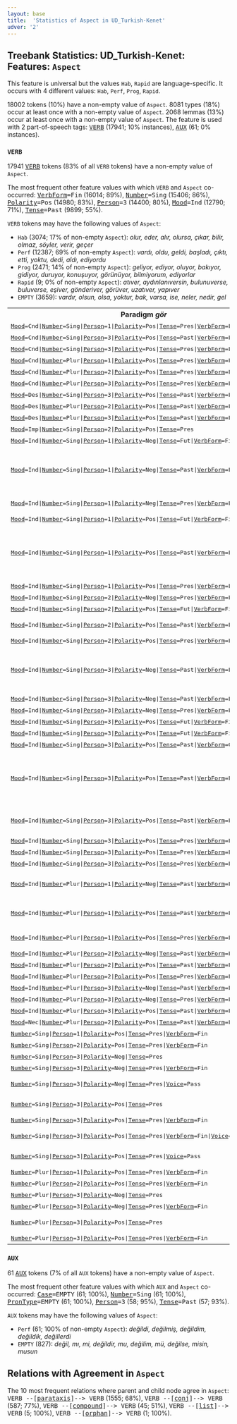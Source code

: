 ```yaml
---
layout: base
title:  'Statistics of Aspect in UD_Turkish-Kenet'
udver: '2'
---
```


## Treebank Statistics: UD_Turkish-Kenet: Features: `Aspect`

This feature is universal but the values `Hab`, `Rapid` are language-specific.
It occurs with 4 different values: `Hab`, `Perf`, `Prog`, `Rapid`.

18002 tokens (10%) have a non-empty value of `Aspect`.
8081 types (18%) occur at least once with a non-empty value of `Aspect`.
2068 lemmas (13%) occur at least once with a non-empty value of `Aspect`.
The feature is used with 2 part-of-speech tags: <tt><a href="tr_kenet-pos-VERB.html">VERB</a></tt> (17941; 10% instances), <tt><a href="tr_kenet-pos-AUX.html">AUX</a></tt> (61; 0% instances).

### `VERB`

17941 <tt><a href="tr_kenet-pos-VERB.html">VERB</a></tt> tokens (83% of all `VERB` tokens) have a non-empty value of `Aspect`.

The most frequent other feature values with which `VERB` and `Aspect` co-occurred: <tt><a href="tr_kenet-feat-VerbForm.html">VerbForm</a></tt><tt>=Fin</tt> (16014; 89%), <tt><a href="tr_kenet-feat-Number.html">Number</a></tt><tt>=Sing</tt> (15406; 86%), <tt><a href="tr_kenet-feat-Polarity.html">Polarity</a></tt><tt>=Pos</tt> (14980; 83%), <tt><a href="tr_kenet-feat-Person.html">Person</a></tt><tt>=3</tt> (14400; 80%), <tt><a href="tr_kenet-feat-Mood.html">Mood</a></tt><tt>=Ind</tt> (12790; 71%), <tt><a href="tr_kenet-feat-Tense.html">Tense</a></tt><tt>=Past</tt> (9899; 55%).

`VERB` tokens may have the following values of `Aspect`:

* `Hab` (3074; 17% of non-empty `Aspect`): <em>olur, eder, alır, olursa, çıkar, bilir, olmaz, söyler, verir, geçer</em>
* `Perf` (12387; 69% of non-empty `Aspect`): <em>vardı, oldu, geldi, başladı, çıktı, etti, yoktu, dedi, aldı, ediyordu</em>
* `Prog` (2471; 14% of non-empty `Aspect`): <em>geliyor, ediyor, oluyor, bakıyor, gidiyor, duruyor, konuşuyor, görünüyor, bilmiyorum, ediyorlar</em>
* `Rapid` (9; 0% of non-empty `Aspect`): <em>atıver, aydınlanıversin, bulunuverse, buluverse, eşiver, gönderiver, görüver, uzatıver, yapıver</em>
* `EMPTY` (3659): <em>vardır, olsun, olsa, yoktur, bak, varsa, ise, neler, nedir, gel</em>

<table>
  <tr><th>Paradigm <i>gör</i></th><th><tt>Perf</tt></th><th><tt>Prog</tt></th><th><tt>Hab</tt></th><th><tt>Rapid</tt></th></tr>
  <tr><td><tt><tt><a href="tr_kenet-feat-Mood.html">Mood</a></tt><tt>=Cnd</tt>|<tt><a href="tr_kenet-feat-Number.html">Number</a></tt><tt>=Sing</tt>|<tt><a href="tr_kenet-feat-Person.html">Person</a></tt><tt>=1</tt>|<tt><a href="tr_kenet-feat-Polarity.html">Polarity</a></tt><tt>=Pos</tt>|<tt><a href="tr_kenet-feat-Tense.html">Tense</a></tt><tt>=Pres</tt>|<tt><a href="tr_kenet-feat-VerbForm.html">VerbForm</a></tt><tt>=Fin</tt></tt></td><td></td><td></td><td><em>görürsem</em></td><td></td></tr>
  <tr><td><tt><tt><a href="tr_kenet-feat-Mood.html">Mood</a></tt><tt>=Cnd</tt>|<tt><a href="tr_kenet-feat-Number.html">Number</a></tt><tt>=Sing</tt>|<tt><a href="tr_kenet-feat-Person.html">Person</a></tt><tt>=3</tt>|<tt><a href="tr_kenet-feat-Polarity.html">Polarity</a></tt><tt>=Pos</tt>|<tt><a href="tr_kenet-feat-Tense.html">Tense</a></tt><tt>=Past</tt>|<tt><a href="tr_kenet-feat-VerbForm.html">VerbForm</a></tt><tt>=Fin</tt></tt></td><td><em>gördüyse</em></td><td></td><td></td><td></td></tr>
  <tr><td><tt><tt><a href="tr_kenet-feat-Mood.html">Mood</a></tt><tt>=Cnd</tt>|<tt><a href="tr_kenet-feat-Number.html">Number</a></tt><tt>=Sing</tt>|<tt><a href="tr_kenet-feat-Person.html">Person</a></tt><tt>=3</tt>|<tt><a href="tr_kenet-feat-Polarity.html">Polarity</a></tt><tt>=Pos</tt>|<tt><a href="tr_kenet-feat-Tense.html">Tense</a></tt><tt>=Pres</tt>|<tt><a href="tr_kenet-feat-VerbForm.html">VerbForm</a></tt><tt>=Fin</tt></tt></td><td></td><td><em>görüyorsa</em></td><td><em>görürse</em></td><td></td></tr>
  <tr><td><tt><tt><a href="tr_kenet-feat-Mood.html">Mood</a></tt><tt>=Cnd</tt>|<tt><a href="tr_kenet-feat-Number.html">Number</a></tt><tt>=Plur</tt>|<tt><a href="tr_kenet-feat-Person.html">Person</a></tt><tt>=1</tt>|<tt><a href="tr_kenet-feat-Polarity.html">Polarity</a></tt><tt>=Pos</tt>|<tt><a href="tr_kenet-feat-Tense.html">Tense</a></tt><tt>=Pres</tt>|<tt><a href="tr_kenet-feat-VerbForm.html">VerbForm</a></tt><tt>=Fin</tt></tt></td><td></td><td></td><td><em>görürsek</em></td><td></td></tr>
  <tr><td><tt><tt><a href="tr_kenet-feat-Mood.html">Mood</a></tt><tt>=Cnd</tt>|<tt><a href="tr_kenet-feat-Number.html">Number</a></tt><tt>=Plur</tt>|<tt><a href="tr_kenet-feat-Person.html">Person</a></tt><tt>=2</tt>|<tt><a href="tr_kenet-feat-Polarity.html">Polarity</a></tt><tt>=Pos</tt>|<tt><a href="tr_kenet-feat-Tense.html">Tense</a></tt><tt>=Pres</tt>|<tt><a href="tr_kenet-feat-VerbForm.html">VerbForm</a></tt><tt>=Fin</tt></tt></td><td></td><td></td><td><em>Görürseniz</em></td><td></td></tr>
  <tr><td><tt><tt><a href="tr_kenet-feat-Mood.html">Mood</a></tt><tt>=Cnd</tt>|<tt><a href="tr_kenet-feat-Number.html">Number</a></tt><tt>=Plur</tt>|<tt><a href="tr_kenet-feat-Person.html">Person</a></tt><tt>=3</tt>|<tt><a href="tr_kenet-feat-Polarity.html">Polarity</a></tt><tt>=Pos</tt>|<tt><a href="tr_kenet-feat-Tense.html">Tense</a></tt><tt>=Pres</tt>|<tt><a href="tr_kenet-feat-VerbForm.html">VerbForm</a></tt><tt>=Fin</tt></tt></td><td></td><td></td><td><em>görürlerse</em></td><td></td></tr>
  <tr><td><tt><tt><a href="tr_kenet-feat-Mood.html">Mood</a></tt><tt>=Des</tt>|<tt><a href="tr_kenet-feat-Number.html">Number</a></tt><tt>=Sing</tt>|<tt><a href="tr_kenet-feat-Person.html">Person</a></tt><tt>=3</tt>|<tt><a href="tr_kenet-feat-Polarity.html">Polarity</a></tt><tt>=Pos</tt>|<tt><a href="tr_kenet-feat-Tense.html">Tense</a></tt><tt>=Past</tt>|<tt><a href="tr_kenet-feat-VerbForm.html">VerbForm</a></tt><tt>=Fin</tt></tt></td><td><em>görseydi</em></td><td></td><td></td><td></td></tr>
  <tr><td><tt><tt><a href="tr_kenet-feat-Mood.html">Mood</a></tt><tt>=Des</tt>|<tt><a href="tr_kenet-feat-Number.html">Number</a></tt><tt>=Plur</tt>|<tt><a href="tr_kenet-feat-Person.html">Person</a></tt><tt>=2</tt>|<tt><a href="tr_kenet-feat-Polarity.html">Polarity</a></tt><tt>=Pos</tt>|<tt><a href="tr_kenet-feat-Tense.html">Tense</a></tt><tt>=Past</tt>|<tt><a href="tr_kenet-feat-VerbForm.html">VerbForm</a></tt><tt>=Fin</tt></tt></td><td><em>görseydiniz</em></td><td></td><td></td><td></td></tr>
  <tr><td><tt><tt><a href="tr_kenet-feat-Mood.html">Mood</a></tt><tt>=Des</tt>|<tt><a href="tr_kenet-feat-Number.html">Number</a></tt><tt>=Plur</tt>|<tt><a href="tr_kenet-feat-Person.html">Person</a></tt><tt>=3</tt>|<tt><a href="tr_kenet-feat-Polarity.html">Polarity</a></tt><tt>=Pos</tt>|<tt><a href="tr_kenet-feat-Tense.html">Tense</a></tt><tt>=Past</tt>|<tt><a href="tr_kenet-feat-VerbForm.html">VerbForm</a></tt><tt>=Fin</tt></tt></td><td><em>görselerdi</em></td><td></td><td></td><td></td></tr>
  <tr><td><tt><tt><a href="tr_kenet-feat-Mood.html">Mood</a></tt><tt>=Imp</tt>|<tt><a href="tr_kenet-feat-Number.html">Number</a></tt><tt>=Sing</tt>|<tt><a href="tr_kenet-feat-Person.html">Person</a></tt><tt>=2</tt>|<tt><a href="tr_kenet-feat-Polarity.html">Polarity</a></tt><tt>=Pos</tt>|<tt><a href="tr_kenet-feat-Tense.html">Tense</a></tt><tt>=Pres</tt></tt></td><td></td><td></td><td></td><td><em>görüver</em></td></tr>
  <tr><td><tt><tt><a href="tr_kenet-feat-Mood.html">Mood</a></tt><tt>=Ind</tt>|<tt><a href="tr_kenet-feat-Number.html">Number</a></tt><tt>=Sing</tt>|<tt><a href="tr_kenet-feat-Person.html">Person</a></tt><tt>=1</tt>|<tt><a href="tr_kenet-feat-Polarity.html">Polarity</a></tt><tt>=Neg</tt>|<tt><a href="tr_kenet-feat-Tense.html">Tense</a></tt><tt>=Fut</tt>|<tt><a href="tr_kenet-feat-VerbForm.html">VerbForm</a></tt><tt>=Fin</tt></tt></td><td><em>göremeyeceğim</em></td><td></td><td></td><td></td></tr>
  <tr><td><tt><tt><a href="tr_kenet-feat-Mood.html">Mood</a></tt><tt>=Ind</tt>|<tt><a href="tr_kenet-feat-Number.html">Number</a></tt><tt>=Sing</tt>|<tt><a href="tr_kenet-feat-Person.html">Person</a></tt><tt>=1</tt>|<tt><a href="tr_kenet-feat-Polarity.html">Polarity</a></tt><tt>=Neg</tt>|<tt><a href="tr_kenet-feat-Tense.html">Tense</a></tt><tt>=Past</tt>|<tt><a href="tr_kenet-feat-VerbForm.html">VerbForm</a></tt><tt>=Fin</tt></tt></td><td><em>görmedim, görmemiştim, göremedim, görmezdim, görmüyordum</em></td><td></td><td></td><td></td></tr>
  <tr><td><tt><tt><a href="tr_kenet-feat-Mood.html">Mood</a></tt><tt>=Ind</tt>|<tt><a href="tr_kenet-feat-Number.html">Number</a></tt><tt>=Sing</tt>|<tt><a href="tr_kenet-feat-Person.html">Person</a></tt><tt>=1</tt>|<tt><a href="tr_kenet-feat-Polarity.html">Polarity</a></tt><tt>=Neg</tt>|<tt><a href="tr_kenet-feat-Tense.html">Tense</a></tt><tt>=Pres</tt>|<tt><a href="tr_kenet-feat-VerbForm.html">VerbForm</a></tt><tt>=Fin</tt></tt></td><td></td><td><em>görmüyorum, göremiyorum</em></td><td></td><td></td></tr>
  <tr><td><tt><tt><a href="tr_kenet-feat-Mood.html">Mood</a></tt><tt>=Ind</tt>|<tt><a href="tr_kenet-feat-Number.html">Number</a></tt><tt>=Sing</tt>|<tt><a href="tr_kenet-feat-Person.html">Person</a></tt><tt>=1</tt>|<tt><a href="tr_kenet-feat-Polarity.html">Polarity</a></tt><tt>=Pos</tt>|<tt><a href="tr_kenet-feat-Tense.html">Tense</a></tt><tt>=Fut</tt>|<tt><a href="tr_kenet-feat-VerbForm.html">VerbForm</a></tt><tt>=Fin</tt></tt></td><td><em>göreceğim</em></td><td></td><td></td><td></td></tr>
  <tr><td><tt><tt><a href="tr_kenet-feat-Mood.html">Mood</a></tt><tt>=Ind</tt>|<tt><a href="tr_kenet-feat-Number.html">Number</a></tt><tt>=Sing</tt>|<tt><a href="tr_kenet-feat-Person.html">Person</a></tt><tt>=1</tt>|<tt><a href="tr_kenet-feat-Polarity.html">Polarity</a></tt><tt>=Pos</tt>|<tt><a href="tr_kenet-feat-Tense.html">Tense</a></tt><tt>=Past</tt>|<tt><a href="tr_kenet-feat-VerbForm.html">VerbForm</a></tt><tt>=Fin</tt></tt></td><td><em>gördüm, görmüştüm, görüyordum, görürdüm, görebildim, görebiliyordum</em></td><td></td><td></td><td></td></tr>
  <tr><td><tt><tt><a href="tr_kenet-feat-Mood.html">Mood</a></tt><tt>=Ind</tt>|<tt><a href="tr_kenet-feat-Number.html">Number</a></tt><tt>=Sing</tt>|<tt><a href="tr_kenet-feat-Person.html">Person</a></tt><tt>=1</tt>|<tt><a href="tr_kenet-feat-Polarity.html">Polarity</a></tt><tt>=Pos</tt>|<tt><a href="tr_kenet-feat-Tense.html">Tense</a></tt><tt>=Pres</tt>|<tt><a href="tr_kenet-feat-VerbForm.html">VerbForm</a></tt><tt>=Fin</tt></tt></td><td></td><td><em>görüyorum</em></td><td></td><td></td></tr>
  <tr><td><tt><tt><a href="tr_kenet-feat-Mood.html">Mood</a></tt><tt>=Ind</tt>|<tt><a href="tr_kenet-feat-Number.html">Number</a></tt><tt>=Sing</tt>|<tt><a href="tr_kenet-feat-Person.html">Person</a></tt><tt>=2</tt>|<tt><a href="tr_kenet-feat-Polarity.html">Polarity</a></tt><tt>=Neg</tt>|<tt><a href="tr_kenet-feat-Tense.html">Tense</a></tt><tt>=Pres</tt>|<tt><a href="tr_kenet-feat-VerbForm.html">VerbForm</a></tt><tt>=Fin</tt></tt></td><td></td><td><em>görmüyorsun</em></td><td></td><td></td></tr>
  <tr><td><tt><tt><a href="tr_kenet-feat-Mood.html">Mood</a></tt><tt>=Ind</tt>|<tt><a href="tr_kenet-feat-Number.html">Number</a></tt><tt>=Sing</tt>|<tt><a href="tr_kenet-feat-Person.html">Person</a></tt><tt>=2</tt>|<tt><a href="tr_kenet-feat-Polarity.html">Polarity</a></tt><tt>=Pos</tt>|<tt><a href="tr_kenet-feat-Tense.html">Tense</a></tt><tt>=Fut</tt>|<tt><a href="tr_kenet-feat-VerbForm.html">VerbForm</a></tt><tt>=Fin</tt></tt></td><td><em>göreceksin</em></td><td></td><td></td><td></td></tr>
  <tr><td><tt><tt><a href="tr_kenet-feat-Mood.html">Mood</a></tt><tt>=Ind</tt>|<tt><a href="tr_kenet-feat-Number.html">Number</a></tt><tt>=Sing</tt>|<tt><a href="tr_kenet-feat-Person.html">Person</a></tt><tt>=2</tt>|<tt><a href="tr_kenet-feat-Polarity.html">Polarity</a></tt><tt>=Pos</tt>|<tt><a href="tr_kenet-feat-Tense.html">Tense</a></tt><tt>=Past</tt>|<tt><a href="tr_kenet-feat-VerbForm.html">VerbForm</a></tt><tt>=Fin</tt></tt></td><td><em>gördün, görürdün</em></td><td></td><td></td><td></td></tr>
  <tr><td><tt><tt><a href="tr_kenet-feat-Mood.html">Mood</a></tt><tt>=Ind</tt>|<tt><a href="tr_kenet-feat-Number.html">Number</a></tt><tt>=Sing</tt>|<tt><a href="tr_kenet-feat-Person.html">Person</a></tt><tt>=2</tt>|<tt><a href="tr_kenet-feat-Polarity.html">Polarity</a></tt><tt>=Pos</tt>|<tt><a href="tr_kenet-feat-Tense.html">Tense</a></tt><tt>=Pres</tt>|<tt><a href="tr_kenet-feat-VerbForm.html">VerbForm</a></tt><tt>=Fin</tt></tt></td><td></td><td><em>Görüyorsun</em></td><td></td><td></td></tr>
  <tr><td><tt><tt><a href="tr_kenet-feat-Mood.html">Mood</a></tt><tt>=Ind</tt>|<tt><a href="tr_kenet-feat-Number.html">Number</a></tt><tt>=Sing</tt>|<tt><a href="tr_kenet-feat-Person.html">Person</a></tt><tt>=3</tt>|<tt><a href="tr_kenet-feat-Polarity.html">Polarity</a></tt><tt>=Neg</tt>|<tt><a href="tr_kenet-feat-Tense.html">Tense</a></tt><tt>=Past</tt>|<tt><a href="tr_kenet-feat-VerbForm.html">VerbForm</a></tt><tt>=Fin</tt></tt></td><td><em>görmedi, göremedi, göremeyecekti, görmüyordu, göremiyordu</em></td><td></td><td></td><td></td></tr>
  <tr><td><tt><tt><a href="tr_kenet-feat-Mood.html">Mood</a></tt><tt>=Ind</tt>|<tt><a href="tr_kenet-feat-Number.html">Number</a></tt><tt>=Sing</tt>|<tt><a href="tr_kenet-feat-Person.html">Person</a></tt><tt>=3</tt>|<tt><a href="tr_kenet-feat-Polarity.html">Polarity</a></tt><tt>=Neg</tt>|<tt><a href="tr_kenet-feat-Tense.html">Tense</a></tt><tt>=Past</tt>|<tt><a href="tr_kenet-feat-VerbForm.html">VerbForm</a></tt><tt>=Fin</tt>|<tt><a href="tr_kenet-feat-Voice.html">Voice</a></tt><tt>=Pass</tt></tt></td><td><em>görülmüyordu</em></td><td></td><td></td><td></td></tr>
  <tr><td><tt><tt><a href="tr_kenet-feat-Mood.html">Mood</a></tt><tt>=Ind</tt>|<tt><a href="tr_kenet-feat-Number.html">Number</a></tt><tt>=Sing</tt>|<tt><a href="tr_kenet-feat-Person.html">Person</a></tt><tt>=3</tt>|<tt><a href="tr_kenet-feat-Polarity.html">Polarity</a></tt><tt>=Neg</tt>|<tt><a href="tr_kenet-feat-Tense.html">Tense</a></tt><tt>=Pres</tt>|<tt><a href="tr_kenet-feat-VerbForm.html">VerbForm</a></tt><tt>=Fin</tt></tt></td><td></td><td><em>görmüyor</em></td><td></td><td></td></tr>
  <tr><td><tt><tt><a href="tr_kenet-feat-Mood.html">Mood</a></tt><tt>=Ind</tt>|<tt><a href="tr_kenet-feat-Number.html">Number</a></tt><tt>=Sing</tt>|<tt><a href="tr_kenet-feat-Person.html">Person</a></tt><tt>=3</tt>|<tt><a href="tr_kenet-feat-Polarity.html">Polarity</a></tt><tt>=Pos</tt>|<tt><a href="tr_kenet-feat-Tense.html">Tense</a></tt><tt>=Fut</tt>|<tt><a href="tr_kenet-feat-VerbForm.html">VerbForm</a></tt><tt>=Fin</tt></tt></td><td><em>görecek</em></td><td></td><td></td><td></td></tr>
  <tr><td><tt><tt><a href="tr_kenet-feat-Mood.html">Mood</a></tt><tt>=Ind</tt>|<tt><a href="tr_kenet-feat-Number.html">Number</a></tt><tt>=Sing</tt>|<tt><a href="tr_kenet-feat-Person.html">Person</a></tt><tt>=3</tt>|<tt><a href="tr_kenet-feat-Polarity.html">Polarity</a></tt><tt>=Pos</tt>|<tt><a href="tr_kenet-feat-Tense.html">Tense</a></tt><tt>=Fut</tt>|<tt><a href="tr_kenet-feat-VerbForm.html">VerbForm</a></tt><tt>=Fin</tt>|<tt><a href="tr_kenet-feat-Voice.html">Voice</a></tt><tt>=Pass</tt></tt></td><td><em>görülecek</em></td><td></td><td></td><td></td></tr>
  <tr><td><tt><tt><a href="tr_kenet-feat-Mood.html">Mood</a></tt><tt>=Ind</tt>|<tt><a href="tr_kenet-feat-Number.html">Number</a></tt><tt>=Sing</tt>|<tt><a href="tr_kenet-feat-Person.html">Person</a></tt><tt>=3</tt>|<tt><a href="tr_kenet-feat-Polarity.html">Polarity</a></tt><tt>=Pos</tt>|<tt><a href="tr_kenet-feat-Tense.html">Tense</a></tt><tt>=Past</tt>|<tt><a href="tr_kenet-feat-VerbForm.html">VerbForm</a></tt><tt>=Conv</tt></tt></td><td><em>görüştü</em></td><td></td><td></td><td></td></tr>
  <tr><td><tt><tt><a href="tr_kenet-feat-Mood.html">Mood</a></tt><tt>=Ind</tt>|<tt><a href="tr_kenet-feat-Number.html">Number</a></tt><tt>=Sing</tt>|<tt><a href="tr_kenet-feat-Person.html">Person</a></tt><tt>=3</tt>|<tt><a href="tr_kenet-feat-Polarity.html">Polarity</a></tt><tt>=Pos</tt>|<tt><a href="tr_kenet-feat-Tense.html">Tense</a></tt><tt>=Past</tt>|<tt><a href="tr_kenet-feat-VerbForm.html">VerbForm</a></tt><tt>=Fin</tt></tt></td><td><em>gördü, görüyordu, görmüştü, görürdü, görecekti, görebiliyordu</em></td><td></td><td></td><td></td></tr>
  <tr><td><tt><tt><a href="tr_kenet-feat-Mood.html">Mood</a></tt><tt>=Ind</tt>|<tt><a href="tr_kenet-feat-Number.html">Number</a></tt><tt>=Sing</tt>|<tt><a href="tr_kenet-feat-Person.html">Person</a></tt><tt>=3</tt>|<tt><a href="tr_kenet-feat-Polarity.html">Polarity</a></tt><tt>=Pos</tt>|<tt><a href="tr_kenet-feat-Tense.html">Tense</a></tt><tt>=Past</tt>|<tt><a href="tr_kenet-feat-VerbForm.html">VerbForm</a></tt><tt>=Fin</tt>|<tt><a href="tr_kenet-feat-Voice.html">Voice</a></tt><tt>=Pass</tt></tt></td><td><em>görüldü, görülüyordu, görülürdü</em></td><td></td><td></td><td></td></tr>
  <tr><td><tt><tt><a href="tr_kenet-feat-Mood.html">Mood</a></tt><tt>=Ind</tt>|<tt><a href="tr_kenet-feat-Number.html">Number</a></tt><tt>=Sing</tt>|<tt><a href="tr_kenet-feat-Person.html">Person</a></tt><tt>=3</tt>|<tt><a href="tr_kenet-feat-Polarity.html">Polarity</a></tt><tt>=Pos</tt>|<tt><a href="tr_kenet-feat-Tense.html">Tense</a></tt><tt>=Pres</tt>|<tt><a href="tr_kenet-feat-VerbForm.html">VerbForm</a></tt><tt>=Fin</tt></tt></td><td></td><td><em>görüyor</em></td><td></td><td></td></tr>
  <tr><td><tt><tt><a href="tr_kenet-feat-Mood.html">Mood</a></tt><tt>=Ind</tt>|<tt><a href="tr_kenet-feat-Number.html">Number</a></tt><tt>=Sing</tt>|<tt><a href="tr_kenet-feat-Person.html">Person</a></tt><tt>=3</tt>|<tt><a href="tr_kenet-feat-Polarity.html">Polarity</a></tt><tt>=Pos</tt>|<tt><a href="tr_kenet-feat-Tense.html">Tense</a></tt><tt>=Pres</tt>|<tt><a href="tr_kenet-feat-VerbForm.html">VerbForm</a></tt><tt>=Fin</tt>|<tt><a href="tr_kenet-feat-Voice.html">Voice</a></tt><tt>=Pass</tt></tt></td><td></td><td><em>görülüyor</em></td><td></td><td></td></tr>
  <tr><td><tt><tt><a href="tr_kenet-feat-Mood.html">Mood</a></tt><tt>=Ind</tt>|<tt><a href="tr_kenet-feat-Number.html">Number</a></tt><tt>=Sing</tt>|<tt><a href="tr_kenet-feat-Person.html">Person</a></tt><tt>=3</tt>|<tt><a href="tr_kenet-feat-Polarity.html">Polarity</a></tt><tt>=Pos</tt>|<tt><a href="tr_kenet-feat-Tense.html">Tense</a></tt><tt>=Pres</tt>|<tt><a href="tr_kenet-feat-VerbForm.html">VerbForm</a></tt><tt>=Fin</tt>|<tt><a href="tr_kenet-feat-Voice.html">Voice</a></tt><tt>=Rcp</tt></tt></td><td></td><td><em>görüşüyor</em></td><td></td><td></td></tr>
  <tr><td><tt><tt><a href="tr_kenet-feat-Mood.html">Mood</a></tt><tt>=Ind</tt>|<tt><a href="tr_kenet-feat-Number.html">Number</a></tt><tt>=Plur</tt>|<tt><a href="tr_kenet-feat-Person.html">Person</a></tt><tt>=1</tt>|<tt><a href="tr_kenet-feat-Polarity.html">Polarity</a></tt><tt>=Neg</tt>|<tt><a href="tr_kenet-feat-Tense.html">Tense</a></tt><tt>=Past</tt>|<tt><a href="tr_kenet-feat-VerbForm.html">VerbForm</a></tt><tt>=Fin</tt></tt></td><td><em>görmedik, görmüyorduk, göremedik</em></td><td></td><td></td><td></td></tr>
  <tr><td><tt><tt><a href="tr_kenet-feat-Mood.html">Mood</a></tt><tt>=Ind</tt>|<tt><a href="tr_kenet-feat-Number.html">Number</a></tt><tt>=Plur</tt>|<tt><a href="tr_kenet-feat-Person.html">Person</a></tt><tt>=1</tt>|<tt><a href="tr_kenet-feat-Polarity.html">Polarity</a></tt><tt>=Pos</tt>|<tt><a href="tr_kenet-feat-Tense.html">Tense</a></tt><tt>=Past</tt>|<tt><a href="tr_kenet-feat-VerbForm.html">VerbForm</a></tt><tt>=Fin</tt></tt></td><td><em>gördük, görürdük, görüyorduk</em></td><td></td><td></td><td></td></tr>
  <tr><td><tt><tt><a href="tr_kenet-feat-Mood.html">Mood</a></tt><tt>=Ind</tt>|<tt><a href="tr_kenet-feat-Number.html">Number</a></tt><tt>=Plur</tt>|<tt><a href="tr_kenet-feat-Person.html">Person</a></tt><tt>=1</tt>|<tt><a href="tr_kenet-feat-Polarity.html">Polarity</a></tt><tt>=Pos</tt>|<tt><a href="tr_kenet-feat-Tense.html">Tense</a></tt><tt>=Pres</tt>|<tt><a href="tr_kenet-feat-VerbForm.html">VerbForm</a></tt><tt>=Fin</tt></tt></td><td></td><td><em>görüyoruz, görebiliyoruz</em></td><td></td><td></td></tr>
  <tr><td><tt><tt><a href="tr_kenet-feat-Mood.html">Mood</a></tt><tt>=Ind</tt>|<tt><a href="tr_kenet-feat-Number.html">Number</a></tt><tt>=Plur</tt>|<tt><a href="tr_kenet-feat-Person.html">Person</a></tt><tt>=2</tt>|<tt><a href="tr_kenet-feat-Polarity.html">Polarity</a></tt><tt>=Neg</tt>|<tt><a href="tr_kenet-feat-Tense.html">Tense</a></tt><tt>=Past</tt>|<tt><a href="tr_kenet-feat-VerbForm.html">VerbForm</a></tt><tt>=Fin</tt></tt></td><td><em>Görmediniz</em></td><td></td><td></td><td></td></tr>
  <tr><td><tt><tt><a href="tr_kenet-feat-Mood.html">Mood</a></tt><tt>=Ind</tt>|<tt><a href="tr_kenet-feat-Number.html">Number</a></tt><tt>=Plur</tt>|<tt><a href="tr_kenet-feat-Person.html">Person</a></tt><tt>=2</tt>|<tt><a href="tr_kenet-feat-Polarity.html">Polarity</a></tt><tt>=Pos</tt>|<tt><a href="tr_kenet-feat-Tense.html">Tense</a></tt><tt>=Past</tt>|<tt><a href="tr_kenet-feat-VerbForm.html">VerbForm</a></tt><tt>=Fin</tt></tt></td><td><em>gördünüz</em></td><td></td><td></td><td></td></tr>
  <tr><td><tt><tt><a href="tr_kenet-feat-Mood.html">Mood</a></tt><tt>=Ind</tt>|<tt><a href="tr_kenet-feat-Number.html">Number</a></tt><tt>=Plur</tt>|<tt><a href="tr_kenet-feat-Person.html">Person</a></tt><tt>=2</tt>|<tt><a href="tr_kenet-feat-Polarity.html">Polarity</a></tt><tt>=Pos</tt>|<tt><a href="tr_kenet-feat-Tense.html">Tense</a></tt><tt>=Pres</tt>|<tt><a href="tr_kenet-feat-VerbForm.html">VerbForm</a></tt><tt>=Fin</tt></tt></td><td></td><td><em>Görüyorsunuz</em></td><td></td><td></td></tr>
  <tr><td><tt><tt><a href="tr_kenet-feat-Mood.html">Mood</a></tt><tt>=Ind</tt>|<tt><a href="tr_kenet-feat-Number.html">Number</a></tt><tt>=Plur</tt>|<tt><a href="tr_kenet-feat-Person.html">Person</a></tt><tt>=3</tt>|<tt><a href="tr_kenet-feat-Polarity.html">Polarity</a></tt><tt>=Neg</tt>|<tt><a href="tr_kenet-feat-Tense.html">Tense</a></tt><tt>=Past</tt>|<tt><a href="tr_kenet-feat-VerbForm.html">VerbForm</a></tt><tt>=Fin</tt></tt></td><td><em>göremiyorlardı</em></td><td></td><td></td><td></td></tr>
  <tr><td><tt><tt><a href="tr_kenet-feat-Mood.html">Mood</a></tt><tt>=Ind</tt>|<tt><a href="tr_kenet-feat-Number.html">Number</a></tt><tt>=Plur</tt>|<tt><a href="tr_kenet-feat-Person.html">Person</a></tt><tt>=3</tt>|<tt><a href="tr_kenet-feat-Polarity.html">Polarity</a></tt><tt>=Neg</tt>|<tt><a href="tr_kenet-feat-Tense.html">Tense</a></tt><tt>=Pres</tt>|<tt><a href="tr_kenet-feat-VerbForm.html">VerbForm</a></tt><tt>=Fin</tt></tt></td><td></td><td><em>görmüyorlar</em></td><td></td><td></td></tr>
  <tr><td><tt><tt><a href="tr_kenet-feat-Mood.html">Mood</a></tt><tt>=Ind</tt>|<tt><a href="tr_kenet-feat-Number.html">Number</a></tt><tt>=Plur</tt>|<tt><a href="tr_kenet-feat-Person.html">Person</a></tt><tt>=3</tt>|<tt><a href="tr_kenet-feat-Polarity.html">Polarity</a></tt><tt>=Pos</tt>|<tt><a href="tr_kenet-feat-Tense.html">Tense</a></tt><tt>=Past</tt>|<tt><a href="tr_kenet-feat-VerbForm.html">VerbForm</a></tt><tt>=Fin</tt></tt></td><td><em>gördüler</em></td><td></td><td></td><td></td></tr>
  <tr><td><tt><tt><a href="tr_kenet-feat-Mood.html">Mood</a></tt><tt>=Nec</tt>|<tt><a href="tr_kenet-feat-Number.html">Number</a></tt><tt>=Plur</tt>|<tt><a href="tr_kenet-feat-Person.html">Person</a></tt><tt>=2</tt>|<tt><a href="tr_kenet-feat-Polarity.html">Polarity</a></tt><tt>=Pos</tt>|<tt><a href="tr_kenet-feat-Tense.html">Tense</a></tt><tt>=Past</tt>|<tt><a href="tr_kenet-feat-VerbForm.html">VerbForm</a></tt><tt>=Fin</tt></tt></td><td><em>görmeliydiniz</em></td><td></td><td></td><td></td></tr>
  <tr><td><tt><tt><a href="tr_kenet-feat-Number.html">Number</a></tt><tt>=Sing</tt>|<tt><a href="tr_kenet-feat-Person.html">Person</a></tt><tt>=1</tt>|<tt><a href="tr_kenet-feat-Polarity.html">Polarity</a></tt><tt>=Pos</tt>|<tt><a href="tr_kenet-feat-Tense.html">Tense</a></tt><tt>=Pres</tt>|<tt><a href="tr_kenet-feat-VerbForm.html">VerbForm</a></tt><tt>=Fin</tt></tt></td><td></td><td></td><td><em>görürüm</em></td><td></td></tr>
  <tr><td><tt><tt><a href="tr_kenet-feat-Number.html">Number</a></tt><tt>=Sing</tt>|<tt><a href="tr_kenet-feat-Person.html">Person</a></tt><tt>=2</tt>|<tt><a href="tr_kenet-feat-Polarity.html">Polarity</a></tt><tt>=Pos</tt>|<tt><a href="tr_kenet-feat-Tense.html">Tense</a></tt><tt>=Pres</tt>|<tt><a href="tr_kenet-feat-VerbForm.html">VerbForm</a></tt><tt>=Fin</tt></tt></td><td></td><td></td><td><em>görürsün</em></td><td></td></tr>
  <tr><td><tt><tt><a href="tr_kenet-feat-Number.html">Number</a></tt><tt>=Sing</tt>|<tt><a href="tr_kenet-feat-Person.html">Person</a></tt><tt>=3</tt>|<tt><a href="tr_kenet-feat-Polarity.html">Polarity</a></tt><tt>=Neg</tt>|<tt><a href="tr_kenet-feat-Tense.html">Tense</a></tt><tt>=Pres</tt></tt></td><td><em>görmemiş</em></td><td></td><td></td><td></td></tr>
  <tr><td><tt><tt><a href="tr_kenet-feat-Number.html">Number</a></tt><tt>=Sing</tt>|<tt><a href="tr_kenet-feat-Person.html">Person</a></tt><tt>=3</tt>|<tt><a href="tr_kenet-feat-Polarity.html">Polarity</a></tt><tt>=Neg</tt>|<tt><a href="tr_kenet-feat-Tense.html">Tense</a></tt><tt>=Pres</tt>|<tt><a href="tr_kenet-feat-VerbForm.html">VerbForm</a></tt><tt>=Fin</tt></tt></td><td></td><td></td><td><em>görmez</em></td><td></td></tr>
  <tr><td><tt><tt><a href="tr_kenet-feat-Number.html">Number</a></tt><tt>=Sing</tt>|<tt><a href="tr_kenet-feat-Person.html">Person</a></tt><tt>=3</tt>|<tt><a href="tr_kenet-feat-Polarity.html">Polarity</a></tt><tt>=Neg</tt>|<tt><a href="tr_kenet-feat-Tense.html">Tense</a></tt><tt>=Pres</tt>|<tt><a href="tr_kenet-feat-Voice.html">Voice</a></tt><tt>=Pass</tt></tt></td><td><em>görülmemiştir, görülmemiş</em></td><td></td><td></td><td></td></tr>
  <tr><td><tt><tt><a href="tr_kenet-feat-Number.html">Number</a></tt><tt>=Sing</tt>|<tt><a href="tr_kenet-feat-Person.html">Person</a></tt><tt>=3</tt>|<tt><a href="tr_kenet-feat-Polarity.html">Polarity</a></tt><tt>=Pos</tt>|<tt><a href="tr_kenet-feat-Tense.html">Tense</a></tt><tt>=Pres</tt></tt></td><td><em>görmüş, görmüştür</em></td><td><em>görmekte</em></td><td></td><td></td></tr>
  <tr><td><tt><tt><a href="tr_kenet-feat-Number.html">Number</a></tt><tt>=Sing</tt>|<tt><a href="tr_kenet-feat-Person.html">Person</a></tt><tt>=3</tt>|<tt><a href="tr_kenet-feat-Polarity.html">Polarity</a></tt><tt>=Pos</tt>|<tt><a href="tr_kenet-feat-Tense.html">Tense</a></tt><tt>=Pres</tt>|<tt><a href="tr_kenet-feat-VerbForm.html">VerbForm</a></tt><tt>=Fin</tt></tt></td><td></td><td></td><td><em>görür</em></td><td></td></tr>
  <tr><td><tt><tt><a href="tr_kenet-feat-Number.html">Number</a></tt><tt>=Sing</tt>|<tt><a href="tr_kenet-feat-Person.html">Person</a></tt><tt>=3</tt>|<tt><a href="tr_kenet-feat-Polarity.html">Polarity</a></tt><tt>=Pos</tt>|<tt><a href="tr_kenet-feat-Tense.html">Tense</a></tt><tt>=Pres</tt>|<tt><a href="tr_kenet-feat-VerbForm.html">VerbForm</a></tt><tt>=Fin</tt>|<tt><a href="tr_kenet-feat-Voice.html">Voice</a></tt><tt>=Pass</tt></tt></td><td></td><td></td><td><em>görülür, görülebilir</em></td><td></td></tr>
  <tr><td><tt><tt><a href="tr_kenet-feat-Number.html">Number</a></tt><tt>=Sing</tt>|<tt><a href="tr_kenet-feat-Person.html">Person</a></tt><tt>=3</tt>|<tt><a href="tr_kenet-feat-Polarity.html">Polarity</a></tt><tt>=Pos</tt>|<tt><a href="tr_kenet-feat-Tense.html">Tense</a></tt><tt>=Pres</tt>|<tt><a href="tr_kenet-feat-Voice.html">Voice</a></tt><tt>=Pass</tt></tt></td><td><em>görülmüştür, görülmüş</em></td><td></td><td></td><td></td></tr>
  <tr><td><tt><tt><a href="tr_kenet-feat-Number.html">Number</a></tt><tt>=Plur</tt>|<tt><a href="tr_kenet-feat-Person.html">Person</a></tt><tt>=1</tt>|<tt><a href="tr_kenet-feat-Polarity.html">Polarity</a></tt><tt>=Pos</tt>|<tt><a href="tr_kenet-feat-Tense.html">Tense</a></tt><tt>=Pres</tt>|<tt><a href="tr_kenet-feat-VerbForm.html">VerbForm</a></tt><tt>=Fin</tt></tt></td><td></td><td></td><td><em>görürüz</em></td><td></td></tr>
  <tr><td><tt><tt><a href="tr_kenet-feat-Number.html">Number</a></tt><tt>=Plur</tt>|<tt><a href="tr_kenet-feat-Person.html">Person</a></tt><tt>=2</tt>|<tt><a href="tr_kenet-feat-Polarity.html">Polarity</a></tt><tt>=Pos</tt>|<tt><a href="tr_kenet-feat-Tense.html">Tense</a></tt><tt>=Pres</tt>|<tt><a href="tr_kenet-feat-VerbForm.html">VerbForm</a></tt><tt>=Fin</tt></tt></td><td></td><td></td><td><em>görürsünüz</em></td><td></td></tr>
  <tr><td><tt><tt><a href="tr_kenet-feat-Number.html">Number</a></tt><tt>=Plur</tt>|<tt><a href="tr_kenet-feat-Person.html">Person</a></tt><tt>=3</tt>|<tt><a href="tr_kenet-feat-Polarity.html">Polarity</a></tt><tt>=Neg</tt>|<tt><a href="tr_kenet-feat-Tense.html">Tense</a></tt><tt>=Pres</tt></tt></td><td><em>görmemişler</em></td><td></td><td></td><td></td></tr>
  <tr><td><tt><tt><a href="tr_kenet-feat-Number.html">Number</a></tt><tt>=Plur</tt>|<tt><a href="tr_kenet-feat-Person.html">Person</a></tt><tt>=3</tt>|<tt><a href="tr_kenet-feat-Polarity.html">Polarity</a></tt><tt>=Neg</tt>|<tt><a href="tr_kenet-feat-Tense.html">Tense</a></tt><tt>=Pres</tt>|<tt><a href="tr_kenet-feat-VerbForm.html">VerbForm</a></tt><tt>=Fin</tt></tt></td><td></td><td></td><td><em>görmezler</em></td><td></td></tr>
  <tr><td><tt><tt><a href="tr_kenet-feat-Number.html">Number</a></tt><tt>=Plur</tt>|<tt><a href="tr_kenet-feat-Person.html">Person</a></tt><tt>=3</tt>|<tt><a href="tr_kenet-feat-Polarity.html">Polarity</a></tt><tt>=Pos</tt>|<tt><a href="tr_kenet-feat-Tense.html">Tense</a></tt><tt>=Pres</tt></tt></td><td><em>görmüşler, görmüşlerdir</em></td><td></td><td></td><td></td></tr>
  <tr><td><tt><tt><a href="tr_kenet-feat-Number.html">Number</a></tt><tt>=Plur</tt>|<tt><a href="tr_kenet-feat-Person.html">Person</a></tt><tt>=3</tt>|<tt><a href="tr_kenet-feat-Polarity.html">Polarity</a></tt><tt>=Pos</tt>|<tt><a href="tr_kenet-feat-Tense.html">Tense</a></tt><tt>=Pres</tt>|<tt><a href="tr_kenet-feat-VerbForm.html">VerbForm</a></tt><tt>=Fin</tt></tt></td><td></td><td></td><td><em>görürler</em></td><td></td></tr>
</table>

### `AUX`

61 <tt><a href="tr_kenet-pos-AUX.html">AUX</a></tt> tokens (7% of all `AUX` tokens) have a non-empty value of `Aspect`.

The most frequent other feature values with which `AUX` and `Aspect` co-occurred: <tt><a href="tr_kenet-feat-Case.html">Case</a></tt><tt>=EMPTY</tt> (61; 100%), <tt><a href="tr_kenet-feat-Number.html">Number</a></tt><tt>=Sing</tt> (61; 100%), <tt><a href="tr_kenet-feat-PronType.html">PronType</a></tt><tt>=EMPTY</tt> (61; 100%), <tt><a href="tr_kenet-feat-Person.html">Person</a></tt><tt>=3</tt> (58; 95%), <tt><a href="tr_kenet-feat-Tense.html">Tense</a></tt><tt>=Past</tt> (57; 93%).

`AUX` tokens may have the following values of `Aspect`:

* `Perf` (61; 100% of non-empty `Aspect`): <em>değildi, değilmiş, değildim, değildik, değillerdi</em>
* `EMPTY` (827): <em>değil, mı, mi, değildir, mu, değilim, mü, değilse, misin, musun</em>

## Relations with Agreement in `Aspect`

The 10 most frequent relations where parent and child node agree in `Aspect`:
<tt>VERB --[<tt><a href="tr_kenet-dep-parataxis.html">parataxis</a></tt>]--> VERB</tt> (1555; 68%),
<tt>VERB --[<tt><a href="tr_kenet-dep-conj.html">conj</a></tt>]--> VERB</tt> (587; 77%),
<tt>VERB --[<tt><a href="tr_kenet-dep-compound.html">compound</a></tt>]--> VERB</tt> (45; 51%),
<tt>VERB --[<tt><a href="tr_kenet-dep-list.html">list</a></tt>]--> VERB</tt> (5; 100%),
<tt>VERB --[<tt><a href="tr_kenet-dep-orphan.html">orphan</a></tt>]--> VERB</tt> (1; 100%).

